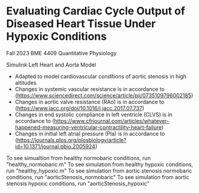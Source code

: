 # Evaluating Cardiac Cycle Output of Diseased Heart Tissue Under Hypoxic Conditions
Fall 2023 BME 4409 Quantitative Physiology 

Simulink Left Heart and Aorta Model 
- Adapted to model cardiovascular conditions of aortic stenosis in high altitudes
- Changes in systemic vascular resistance is in accordance to (https://www.sciencedirect.com/science/article/pii/0735109796002185)
- Changes in aortic valve resistance (RAo) is in accordance to (https://www.jacc.org/doi/10.1016/j.jacc.2017.07.737)
- Changes in end systolic compliance in left ventricle (CLVS) is in accordance to (https://www.cfrjournal.com/articles/whatever-happened-measuring-ventricular-contractility-heart-failure)
- Changes in initial left atrial pressure (Pla) is in accordance to (https://journals.plos.org/plosbiology/article?id=10.1371/journal.pbio.2005924)

To see simualtion from healthy normobaric conditions, run "healthy_normobaric.m"
To see simulation from healthy hypoxic conditions, run "healthy_hypoxic.m"
To see simulation from aortic stenosis normobaric conditions, run "aorticStenosis_normobaric"
To see simulation from aortic stenosis hypoxic conditions, run "aorticStenosis_hypoxic"
